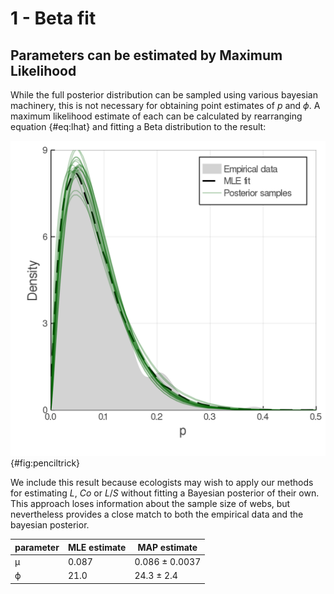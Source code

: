 # 1 - Beta fit


## Parameters can be estimated by Maximum Likelihood

While the full posterior distribution can be sampled using various bayesian
machinery, this is not necessary for obtaining point estimates of $p$
and $\phi$. A maximum likelihood estimate of each can be calculated by
rearranging equation {#eq:lhat} and fitting a Beta distribution to the result:

![Parameters can be estimated by Maximum Likelihood](figures/beta_fit.png){#fig:penciltrick}

We include this result because ecologists may wish to apply our methods for estimating $L$, $Co$ or $L/S$ without fitting a Bayesian posterior of their own. This approach loses information about the sample size of webs, but nevertheless provides a close match to both the empirical data and the bayesian posterior.

parameter  | MLE estimate  | MAP estimate
--|---|--
μ  | 0.087  | 0.086 ± 0.0037
ϕ  | 21.0  |  24.3 ± 2.4
